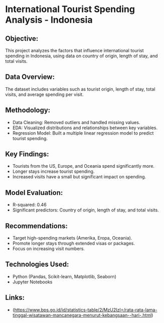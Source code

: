 # International Tourist Spending Analysis - Indonesia

## Objective:
This project analyzes the factors that influence international tourist spending in Indonesia, using data on country of origin, length of stay, and total visits.

## Data Overview:
The dataset includes variables such as tourist origin, length of stay, total visits, and average spending per visit.

## Methodology:
- Data Cleaning: Removed outliers and handled missing values.
- EDA: Visualized distributions and relationships between key variables.
- Regression Model: Built a multiple linear regression model to predict tourist spending.

## Key Findings:
- Tourists from the US, Europe, and Oceania spend significantly more.
- Longer stays increase tourist spending.
- Increased visits have a small but significant impact on spending.

## Model Evaluation:
- R-squared: 0.46
- Significant predictors: Country of origin, length of stay, and total visits.

## Recommendations:
- Target high-spending markets (Amerika, Eropa, Oceania).
- Promote longer stays through extended visas or packages.
- Focus on increasing visit numbers.

## Technologies Used:
- Python (Pandas, Scikit-learn, Matplotlib, Seaborn)
- Jupyter Notebooks

## Links:
- (https://www.bps.go.id/id/statistics-table/2/MzU2IzI=/rata-rata-lama-tinggal-wisatawan-mancanegara-menurut-kebangsaan--hari-.html)
